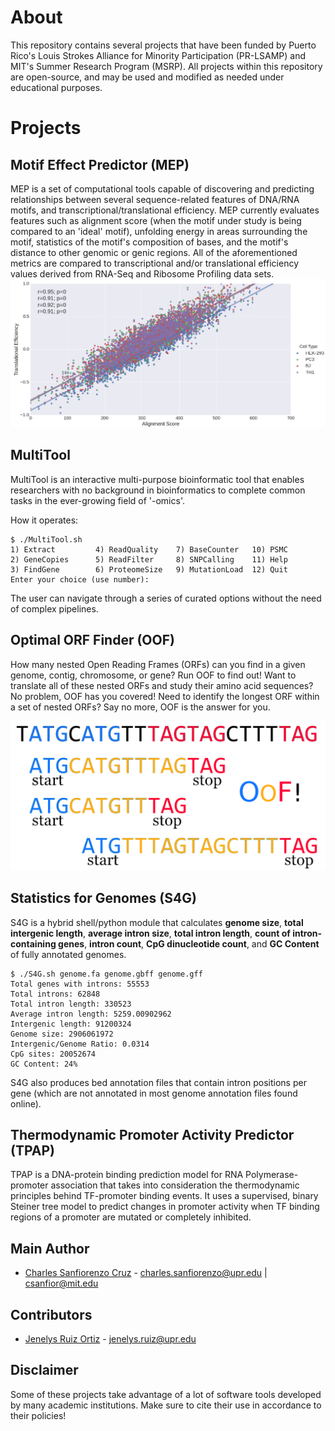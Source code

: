 # About
This repository contains several projects that have been funded by Puerto Rico's Louis Strokes Alliance for Minority Participation (PR-LSAMP) and MIT's Summer Research Program (MSRP). All projects within this repository are open-source, and may be used and modified as needed under educational purposes.


# Projects

## Motif Effect Predictor (MEP)
MEP is a set of computational tools capable of discovering and predicting relationships between several sequence-related features of DNA/RNA motifs, and transcriptional/translational efficiency. MEP currently evaluates features such as alignment score (when the motif under study is being compared to an 'ideal' motif), unfolding energy in areas surrounding the motif, statistics of the motif's composition of bases, and the motif's distance to other genomic or genic regions. All of the aforementioned metrics are compared to transcriptional and/or translational efficiency values derived from RNA-Seq and Ribosome Profiling data sets.
![](https://github.com/CharlesSanfiorenzo/Bioinformatics/blob/master/MEP/doc/images/RiboBind.png?raw=true)

## MultiTool
MultiTool is an interactive multi-purpose bioinformatic tool that enables researchers with no background in bioinformatics to complete common tasks in the ever-growing field of '-omics'.

How it operates:

    $ ./MultiTool.sh 
    1) Extract         4) ReadQuality    7) BaseCounter   10) PSMC
    2) GeneCopies      5) ReadFilter     8) SNPCalling    11) Help
    3) FindGene        6) ProteomeSize   9) MutationLoad  12) Quit
    Enter your choice (use number):
The user can navigate through a series of curated options without the need of complex pipelines.

## Optimal ORF Finder (OOF)
How many nested Open Reading Frames (ORFs) can you find in a given genome, contig, chromosome, or gene? Run OOF to find out! Want to translate all of these nested ORFs and study their amino acid sequences? No problem, OOF has you covered! Need to identify the longest ORF within a set of nested ORFs? Say no more, OOF is the answer for you. 
<p align="center">
    <img width="550" alt="portfolio_view" src="https://github.com/CharlesSanfiorenzo/Bioinformatics/blob/master/OOF/doc/OOF.png">
</p>

## Statistics for Genomes (S4G)
S4G is a hybrid shell/python module that calculates **genome size**, **total intergenic length**, **average intron size**, **total intron length**, **count of intron-containing genes**, **intron count**, **CpG dinucleotide count**, and **GC Content** of fully annotated genomes.
    
    $ ./S4G.sh genome.fa genome.gbff genome.gff
    Total genes with introns: 55553
    Total introns: 62848
    Total intron length: 330523
    Average intron length: 5259.00902962
    Intergenic length: 91200324
    Genome size: 2906061972
    Intergenic/Genome Ratio: 0.0314
    CpG sites: 20052674
    GC Content: 24%
    
S4G also produces bed annotation files that contain intron positions per gene (which are not annotated in most genome annotation files found online).

## Thermodynamic Promoter Activity Predictor (TPAP) 
TPAP is a DNA-protein binding prediction model for RNA Polymerase-promoter association that takes into consideration the thermodynamic principles behind TF-promoter binding events. It uses a supervised, binary Steiner tree model to predict changes in promoter activity when TF binding regions of a promoter are mutated or completely inhibited. 

## Main Author
- [Charles Sanfiorenzo Cruz](https://github.com/CharlesSanfiorenzo) - charles.sanfiorenzo@upr.edu | csanfior@mit.edu


## Contributors
- [Jenelys Ruiz Ortiz]() - jenelys.ruiz@upr.edu

## Disclaimer
Some of these projects take advantage of a lot of software tools developed by many academic institutions. Make sure to cite their use in accordance to their policies!
